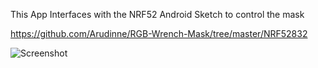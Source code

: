 This App Interfaces with the NRF52 Android Sketch to control the mask

https://github.com/Arudinne/RGB-Wrench-Mask/tree/master/NRF52832

![Screenshot](Arudinne/Wrench-Mask-App/master/Screenshot.png "Screenshot")
